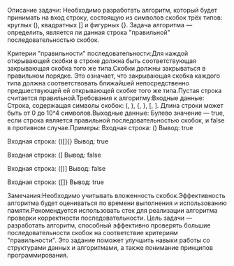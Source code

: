 Описание задачи:
Необходимо разработать алгоритм, который будет принимать на вход строку, состоящую из символов скобок трёх типов: круглых (), квадратных [] и фигурных {}. Задача алгоритма — определить, является ли данная строка "правильной" последовательностью скобок.

Критерии "правильности" последовательности:Для каждой открывающей скобки в строке должна быть соответствующая закрывающая скобка того же типа.Скобки должны закрываться в правильном порядке. Это означает, что закрывающая скобка каждого типа должна соответствовать ближайшей непосредственно предшествующей ей открывающей скобке того же типа.Пустая строка считается правильной.Требования к алгоритму:Входные данные: Строка, содержащая символы скобок: (, ), {, }, [, ]. Длина строки может быть от 0 до 10^4 символов.Выходные данные: Булево значение — true, если строка является правильной последовательностью скобок, и false в противном случае.Примеры:
Входная строка: () Вывод: true

Входная строка: ()[]{} Вывод: true

Входная строка: (] Вывод: false

Входная строка: ([)] Вывод: false

Входная строка: {[]} Вывод: true

Замечания:Необходимо учитывать вложенность скобок.Эффективность алгоритма будет оцениваться по времени выполнения и использованию памяти.Рекомендуется использовать стек для реализации алгоритма проверки корректности последовательности.
Цель задачи — разработать алгоритм, способный эффективно проверять большие последовательности скобок на соответствие критериям "правильности". Это задание поможет улучшить навыки работы со структурами данных и алгоритмами, а также понимание принципов программирования.
